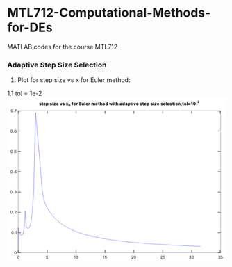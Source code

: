 # MTL712-Computational-Methods-for-DEs
MATLAB codes for the course MTL712


### Adaptive Step Size Selection  
1. Plot for step size vs x for Euler method:  

1.1 tol = 1e-2    
![alt text](adaptive_step_size_selection/euler_adaptive_size_tol_1e-2.png)
